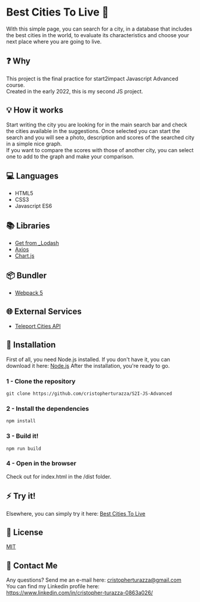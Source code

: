 # Best Cities To Live :house_with_garden:
With this simple page, you can search for a city, in a database that includes the best cities in the world, to evaluate its characteristics and choose your next place where you are going to live.

## :question: Why
This project is the final practice for start2impact Javascript Advanced course.<br>
Created in the early 2022, this is my second JS project.

## :bulb: How it works
Start writing the city you are looking for in the main search bar and check the cities available in the suggestions. 
Once selected you can start the search and you will see a photo, description and scores of the searched city in a simple nice graph. <br>
If you want to compare the scores with those of another city, you can select one to add to the graph and make your comparison.

## :computer: Languages
* HTML5
* CSS3
* Javascript ES6

## :books: Libraries
* [Get from _Lodash](https://lodash.com/docs/4.17.15#get)
* [Axios](https://axios-http.com/)
* [Chart.js](https://www.chartjs.org/)

## :package: Bundler
* [Webpack 5](https://webpack.js.org/)

## :globe_with_meridians: External Services
* [Teleport Cities API](https://developers.teleport.org/api/)

## :floppy_disk: Installation
First of all, you need Node.js installed.
If you don't have it, you can download it here:
[Node.js](https://nodejs.org/it/download/)
After the installation, you're ready to go.

### 1 - Clone the repository
`git clone https://github.com/cristopherturazza/S2I-JS-Advanced`
### 2 - Install the dependencies
`npm install`
### 3 - Build it!
`npm run build`

### 4 - Open in the browser
Check out for index.html in the /dist folder.


## :zap:  Try it!
Elsewhere, you can simply try it here:
[Best Cities To Live](https://simplelikecounter.netlify.app/)
## :page_with_curl:  License
[MIT](https://choosealicense.com/licenses/mit/)

## :e-mail: Contact Me
Any questions? Send me an e-mail here: cristopherturazza@gmail.com <br>
You can find my Linkedin profile here: https://www.linkedin.com/in/cristopher-turazza-0863a026/

